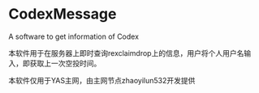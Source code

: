 # CodexMessage
A software to get information of Codex

本软件用于在服务器上即时查询rexclaimdrop上的信息，用户将个人用户名输入，即获取上一次空投时间。

本软件仅用于YAS主网，由主网节点zhaoyilun532开发提供
